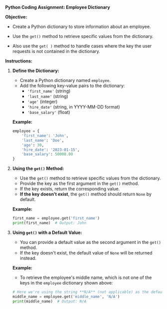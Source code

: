 **Python Coding Assignment: Employee Dictionary**

**Objective:**

- Create a Python dictionary to store information about an employee. 

- Use the `get()` method to retrieve specific values from the dictionary.

- Also use the `get( )` method to handle cases where the key the user requests is not contained in the dictionary.

**Instructions:**

1. **Define the Dictionary:**
   - Create a Python dictionary named `employee`.
   - Add the following key-value pairs to the dictionary:
     - `'first_name'` (string)
     - `'last_name'` (string)
     - `'age'` (integer)
     - `'hire_date'` (string, in YYYY-MM-DD format)
     - `'base_salary'` (float)

   **Example:**

   ```python
   employee = {
       'first_name': 'John',
       'last_name': 'Doe',
       'age': 30,
       'hire_date': '2023-01-15',
       'base_salary': 50000.00
   }
   ```

2. **Using the `get()` Method:**
   - Use the `get()` method to retrieve specific values from the dictionary.
   - Provide the key as the first argument in the `get()` method.
   - If the key exists, return the corresponding value.
   - **If the key doesn't exist**, the `get()` method should return `None` by default.

   **Example:**

   ```python
   first_name = employee.get('first_name')
   print(first_name)  # Output: John
   ```

3. **Using `get()` with a Default Value:**
   - You can provide a default value as the second argument in the `get()` method.
   - If the key doesn't exist, the default value of `None` will be returned instead.

   **Example:**

   - To retrieve the employee's middle name, which is not one of the keys in the `employee` dictionary shown above:

   ```python
   # Here we're using the string **N/A** (not applicable) as the default value for the `get( )` method
   middle_name = employee.get('middle_name', 'N/A')
   print(middle_name)  # Output: N/A
   ```

